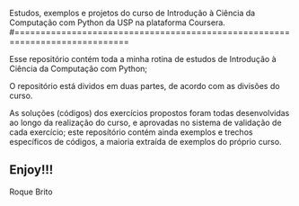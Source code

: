 Estudos, exemplos e projetos do curso de Introdução à Ciência da Computação
com Python da USP na plataforma Coursera.
#============================================================================

Esse repositório contém toda a minha rotina de estudos de Introdução à Ciência da Computação com Python;

O repositório está dividos em duas partes, de acordo com as divisões do curso.

As soluções (códigos) dos exercícios propostos foram todas desenvolvidas ao longo da realização do curso, e aprovadas no sistema de validação de cada exercício; este reposítório contém ainda exemplos e trechos específicos de códigos, a maioria extraída de exemplos do próprio curso.

Enjoy!!!
-----------------------------
Roque Brito
